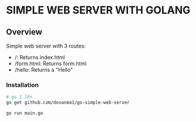# SIMPLE WEB SERVER WITH GOLANG

## Overview

Simple web server with 3 routes:

- /: Returns index.html
- /form.html: Returns form.html
- /hello: Returns a "Hello"

### Installation

```sh
# go 1.18+
go get github.com/dosanma1/go-simple-web-server

go run main.go
```
